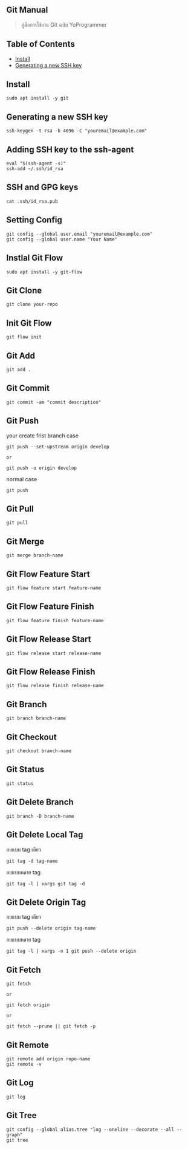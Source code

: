 ## Git Manual
> คู่มือการใช้งาน Git ฉบับ YoProgrammer

## Table of Contents
- [Install](#install)
- [Generating a new SSH key](#generating-a-new-ssh-key)

## Install
```
sudo apt install -y git
```

## Generating a new SSH key
```
ssh-keygen -t rsa -b 4096 -C "youremail@example.com"
```

## Adding SSH key to the ssh-agent
```
eval "$(ssh-agent -s)"
ssh-add ~/.ssh/id_rsa
```

## SSH and GPG keys
```
cat .ssh/id_rsa.pub
```

## Setting Config
```
git config --global user.email "youremail@example.com"
git config --global user.name "Your Name"
```

## Instlal Git Flow
```
sudo apt install -y git-flow
```

## Git Clone
```
git clone your-repo
```

## Init Git Flow
```
git flow init
```

## Git Add
```
git add .
```

## Git Commit
```
git commit -am "commit description"
```

## Git Push
your create frist branch case
```
git push --set-upstream origin develop

or

git push -u origin develop
```
normal case
```
git push
```

## Git Pull
```
git pull
```

## Git Merge
```
git merge branch-name
```

## Git Flow Feature Start
```
git flow feature start feature-name
```

## Git Flow Feature Finish
```
git flow feature finish feature-name
```

## Git Flow Release Start
```
git flow release start release-name
```

## Git Flow Release Finish
```
git flow release finish release-name
```

## Git Branch
```
git branch branch-name
```

## Git Checkout
```
git checkout branch-name
```

## Git Status
```
git status
```

## Git Delete Branch
```
git branch -D branch-name
```

## Git Delete Local Tag
ลบแบบ tag เดียว
```
git tag -d tag-name
```
ลบแบบหลาย tag
```
git tag -l | xargs git tag -d
```

## Git Delete Origin Tag
ลบแบบ tag เดียว
```
git push --delete origin tag-name
```
ลบแบบหลาย tag
```
git tag -l | xargs -n 1 git push --delete origin
```

## Git Fetch
```
git fetch

or

git fetch origin

or

git fetch --prune || git fetch -p
```

## Git Remote
```
git remote add origin repo-name
git remote -v
```

## Git Log
```
git log
```

## Git Tree
```
git config --global alias.tree "log --oneline --decorate --all --graph"
git tree
```